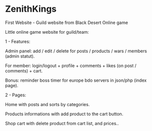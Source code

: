 # ZenithKings

First Website - Guild website from Black Desert Online game

Little online game website for guild/team:

1 - Features:

Admin panel: add / edit / delete for posts / products / wars / members (admin statut).

For member: login/logout + profile + comments + likes (on post / comments) + cart.

Bonus: reminder boss timer for europe bdo servers in json/php (index page).

2 - Pages:

Home with posts and sorts by categories.

Products informations with add product to the cart button.

Shop cart with delete product from cart list, and prices..
